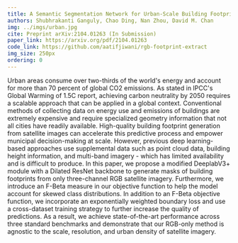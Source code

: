 ```yaml
---
title: A Semantic Segmentation Network for Urban-Scale Building Footprint Extraction Using RGB Satellite Imagery
authors: Shubhrakanti Ganguly, Chao Ding, Nan Zhou, David M. Chan
img: ../imgs/urban.jpg
cite: Preprint arXiv:2104.01263 (In Submission)
paper_link: https://arxiv.org/pdf/2104.01263
code_link: https://github.com/aatifjiwani/rgb-footprint-extract
img_size: 250px
ordering: 0
---
```

Urban areas consume over two-thirds of the world's energy and account for more than 70 percent of global CO2 emissions. As stated in IPCC's Global Warming of 1.5C report, achieving carbon neutrality by 2050 requires a scalable approach that can be applied in a global context. Conventional methods of collecting data on energy use and emissions of buildings are extremely expensive and require specialized geometry information that not all cities have readily available. High-quality building footprint generation from satellite images can accelerate this predictive process and empower municipal decision-making at scale. However, previous deep learning-based approaches use supplemental data such as point cloud data, building height information, and multi-band imagery - which has limited availability and is difficult to produce. In this paper, we propose a modified DeeplabV3+ module with a Dilated ResNet backbone to generate masks of building footprints from only three-channel RGB satellite imagery. Furthermore, we introduce an F-Beta measure in our objective function to help the model account for skewed class distributions. In addition to an F-Beta objective function, we incorporate an exponentially weighted boundary loss and use a cross-dataset training strategy to further increase the quality of predictions. As a result, we achieve state-of-the-art performance across three standard benchmarks and demonstrate that our RGB-only method is agnostic to the scale, resolution, and urban density of satellite imagery.